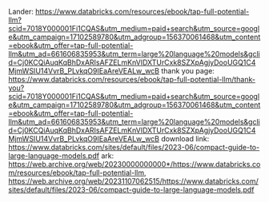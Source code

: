 Lander: https://www.databricks.com/resources/ebook/tap-full-potential-llm?scid=7018Y000001Fi1CQAS&utm_medium=paid+search&utm_source=google&utm_campaign=17102589780&utm_adgroup=156370061468&utm_content=ebook&utm_offer=tap-full-potential-llm&utm_ad=661606835953&utm_term=large%20language%20models&gclid=Cj0KCQiAuqKqBhDxARIsAFZELmKnVIDXTUrCxk8SZXpAgjyDooUGQ1C4MjmWSIU14VvrB_PLvkqO9IEaAreVEALw_wcB
thank you page: https://www.databricks.com/resources/ebook/tap-full-potential-llm/thank-you?scid=7018Y000001Fi1CQAS&utm_medium=paid+search&utm_source=google&utm_campaign=17102589780&utm_adgroup=156370061468&utm_content=ebook&utm_offer=tap-full-potential-llm&utm_ad=661606835953&utm_term=large%20language%20models&gclid=Cj0KCQiAuqKqBhDxARIsAFZELmKnVIDXTUrCxk8SZXpAgjyDooUGQ1C4MjmWSIU14VvrB_PLvkqO9IEaAreVEALw_wcB
download link: https://www.databricks.com/sites/default/files/2023-06/compact-guide-to-large-language-models.pdf
ark: https://web.archive.org/web/20230000000000*/https://www.databricks.com/resources/ebook/tap-full-potential-llm, https://web.archive.org/web/20231107062515/https://www.databricks.com/sites/default/files/2023-06/compact-guide-to-large-language-models.pdf
